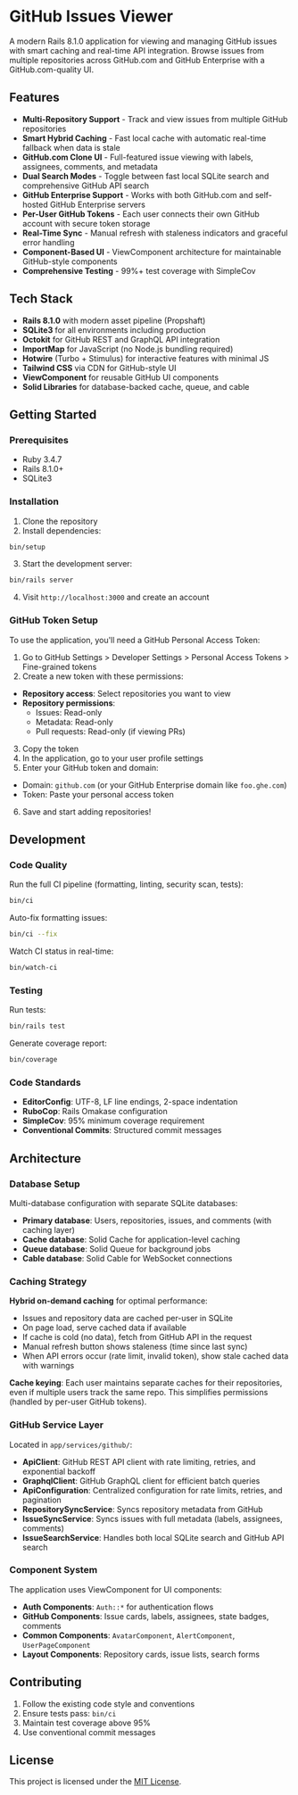 # GitHub Issues Viewer

A modern Rails 8.1.0 application for viewing and managing GitHub issues with smart caching and real-time API integration. Browse issues from multiple repositories across GitHub.com and GitHub Enterprise with a GitHub.com-quality UI.

## Features

- **Multi-Repository Support** - Track and view issues from multiple GitHub repositories
- **Smart Hybrid Caching** - Fast local cache with automatic real-time fallback when data is stale
- **GitHub.com Clone UI** - Full-featured issue viewing with labels, assignees, comments, and metadata
- **Dual Search Modes** - Toggle between fast local SQLite search and comprehensive GitHub API search
- **GitHub Enterprise Support** - Works with both GitHub.com and self-hosted GitHub Enterprise servers
- **Per-User GitHub Tokens** - Each user connects their own GitHub account with secure token storage
- **Real-Time Sync** - Manual refresh with staleness indicators and graceful error handling
- **Component-Based UI** - ViewComponent architecture for maintainable GitHub-style components
- **Comprehensive Testing** - 99%+ test coverage with SimpleCov

## Tech Stack

- **Rails 8.1.0** with modern asset pipeline (Propshaft)
- **SQLite3** for all environments including production
- **Octokit** for GitHub REST and GraphQL API integration
- **ImportMap** for JavaScript (no Node.js bundling required)
- **Hotwire** (Turbo + Stimulus) for interactive features with minimal JS
- **Tailwind CSS** via CDN for GitHub-style UI
- **ViewComponent** for reusable GitHub UI components
- **Solid Libraries** for database-backed cache, queue, and cable

## Getting Started

### Prerequisites

- Ruby 3.4.7
- Rails 8.1.0+
- SQLite3

### Installation

1. Clone the repository
2. Install dependencies:
  ```bash
  bin/setup
  ```

3. Start the development server:
  ```bash
  bin/rails server
  ```

4. Visit `http://localhost:3000` and create an account

### GitHub Token Setup

To use the application, you'll need a GitHub Personal Access Token:

1. Go to GitHub Settings > Developer Settings > Personal Access Tokens > Fine-grained tokens
2. Create a new token with these permissions:
  - **Repository access**: Select repositories you want to view
  - **Repository permissions**:
    - Issues: Read-only
    - Metadata: Read-only
    - Pull requests: Read-only (if viewing PRs)
3. Copy the token
4. In the application, go to your user profile settings
5. Enter your GitHub token and domain:
  - Domain: `github.com` (or your GitHub Enterprise domain like `foo.ghe.com`)
  - Token: Paste your personal access token
6. Save and start adding repositories!

## Development

### Code Quality

Run the full CI pipeline (formatting, linting, security scan, tests):

```bash
bin/ci
```

Auto-fix formatting issues:

```bash
bin/ci --fix
```

Watch CI status in real-time:

```bash
bin/watch-ci
```

### Testing

Run tests:

```bash
bin/rails test
```

Generate coverage report:

```bash
bin/coverage
```

### Code Standards

- **EditorConfig**: UTF-8, LF line endings, 2-space indentation
- **RuboCop**: Rails Omakase configuration
- **SimpleCov**: 95% minimum coverage requirement
- **Conventional Commits**: Structured commit messages

## Architecture

### Database Setup

Multi-database configuration with separate SQLite databases:
- **Primary database**: Users, repositories, issues, and comments (with caching layer)
- **Cache database**: Solid Cache for application-level caching
- **Queue database**: Solid Queue for background jobs
- **Cable database**: Solid Cable for WebSocket connections

### Caching Strategy

**Hybrid on-demand caching** for optimal performance:
- Issues and repository data are cached per-user in SQLite
- On page load, serve cached data if available
- If cache is cold (no data), fetch from GitHub API in the request
- Manual refresh button shows staleness (time since last sync)
- When API errors occur (rate limit, invalid token), show stale cached data with warnings

**Cache keying**: Each user maintains separate caches for their repositories, even if multiple users track the same repo. This simplifies permissions (handled by per-user GitHub tokens).

### GitHub Service Layer

Located in `app/services/github/`:
- **ApiClient**: GitHub REST API client with rate limiting, retries, and exponential backoff
- **GraphqlClient**: GitHub GraphQL client for efficient batch queries
- **ApiConfiguration**: Centralized configuration for rate limits, retries, and pagination
- **RepositorySyncService**: Syncs repository metadata from GitHub
- **IssueSyncService**: Syncs issues with full metadata (labels, assignees, comments)
- **IssueSearchService**: Handles both local SQLite search and GitHub API search

### Component System

The application uses ViewComponent for UI components:
- **Auth Components**: `Auth::*` for authentication flows
- **GitHub Components**: Issue cards, labels, assignees, state badges, comments
- **Common Components**: `AvatarComponent`, `AlertComponent`, `UserPageComponent`
- **Layout Components**: Repository cards, issue lists, search forms

## Contributing

1. Follow the existing code style and conventions
2. Ensure tests pass: `bin/ci`
3. Maintain test coverage above 95%
4. Use conventional commit messages

## License

This project is licensed under the [MIT License](https://opensource.org/licenses/MIT).
